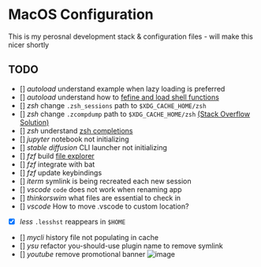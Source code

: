 # MacOS Configuration

This is my perosnal development stack & configuration files - will make this nicer shortly

## TODO

- [] *autoload* understand example when lazy loading is preferred
- [] *autoload* understand how to [fefine and load shell functions](https://unix.stackexchange.com/questions/33255/how-to-define-and-load-your-own-shell-function-in-zsh)
- [] *zsh* change `.zsh_sessions` path to `$XDG_CACHE_HOME/zsh`
- [] *zsh* change `.zcompdump` path to `$XDG_CACHE_HOME/zsh` [(Stack Overflow Solution)](https://superuser.com/a/1785259/930403)
- [] *zsh* understand [zsh completions](https://thevaluable.dev/zsh-completion-guide-examples/)
- [] *jupyter* notebook not initializing
- [] *stable diffusion* CLI launcher not initializing
- [] *fzf* build [file explorer](https://thevaluable.dev/practical-guide-fzf-example/)
- [] *fzf* integrate with bat
- [] *fzf* update keybindings
- [] *iterm* symlink is being recreated each new session
- [] *vscode* `code` does not work when renaming app
- [] *thinkorswim* what files are essential to check in
- [] *vscode* How to move .vscode to custom location?
- [x] *less* `.lesshst` reappears in `$HOME`
- [] *mycli* history file not populating in cache
- [] *ysu* refactor you-should-use plugin name to remove symlink
- [] *youtube* remove promotional banner
![image](ytbanner.png)
